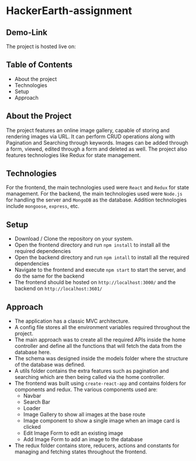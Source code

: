 # HackerEarth-assignment

## Demo-Link
The project is hosted live on: 

## Table of Contents
- About the project
- Technologies
- Setup
- Approach

## About the Project
The project features an online image gallery, capable of storing and rendering images via URL. It can perform CRUD operations along with Pagination and Searching through keywords. Images can be added through a form, viewed, edited through a form and deleted as well. The project also features technologies like Redux for state management.

## Technologies
For the frontend, the main technologies used were `React` and `Redux` for state management. For the backend, the main technologies used were `Node.js` for handling the server and `MongoDB` as the database. Addition technologies include `mongoose`, `express`, etc.

## Setup
- Download / Clone the repository on your system.
- Open the frontend directory and run `npm install` to install all the required dependencies
- Open the backend directory and run `npm intall` to install all the required dependencies
- Navigate to the frontend and execute `npm start` to start the server, and do the same for the backend
- The frontend should be hosted on `http://localhost:3000/` and the backend on `http://localhost:3601/`

## Approach
- The application has a classic MVC architecture.
- A config file stores all the environment variables required throughout the project.
- The main approach was to create all the required APIs inside the home controller and define all the functions that will fetch the data from the database here.
- The schema was designed inside the models folder where the structure of the database was defined.
- A utils folder contains the extra features such as pagination and searching which are then being called via the home controller.
- The frontend was built using `create-react-app` and contains folders for components and redux. The various components used are:
  - Navbar
  - Search Bar
  - Loader
  - Image Gallery to show all images at the base route
  - Image component to show a single image when an image card is clicked
  - Edit Image Form to edit an existing image
  - Add Image Form to add an image to the database
- The redux folder contains store, reducers, actions and constants for managing and fetching states throughout the frontend.
